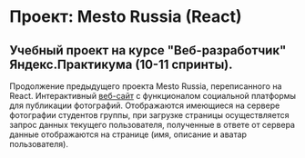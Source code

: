 # Проект: Mesto Russia (React)
## Учебный проект на курсе "Веб-разработчик" Яндекс.Практикума (10-11 спринты).
Продолжение предыдущего проекта Mesto Russia, переписанного на React.
Интерактивный [веб-сайт](https://kogrms.github.io/mesto/) с функционалом социальной платформы для публикации фотографий. Отображаются имеющиеся на сервере фотографии студентов группы, при загрузке страницы осуществляется запрос данных текущего пользователя, полученные в ответе от сервера данные отображаются на странице (имя, описание и аватар пользователя).
